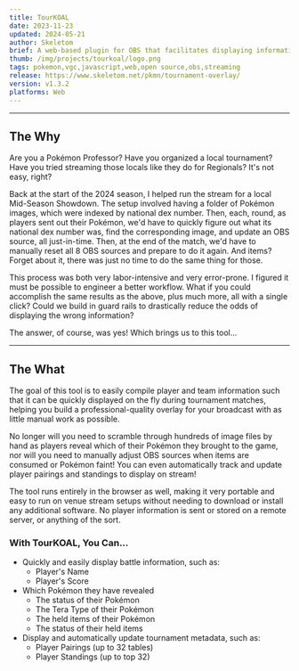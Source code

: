 ```yaml
---
title: TourKOAL
date: 2023-11-23
updated: 2024-05-21
author: Skeletom
brief: A web-based plugin for OBS that facilitates displaying information such as team composition, individual Pokemon status, player standings, and more, all with only a few clicks!
thumb: /img/projects/tourkoal/logo.png
tags: pokemon,vgc,javascript,web,open source,obs,streaming
release: https://www.skeletom.net/pkmn/tournament-overlay/
version: v1.3.2
platforms: Web
---
```


---

## The Why
Are you a Pokémon Professor? Have you organized a local tournament? Have you tried streaming those locals like they do for Regionals? It's not easy, right?

Back at the start of the 2024 season, I helped run the stream for a local Mid-Season Showdown. The setup involved having a folder of Pokémon images, which were indexed by national dex number. Then, each, round, as players sent out their Pokémon, we'd have to quickly figure out what its national dex number was, find the corresponding image, and update an OBS source, all just-in-time. Then, at the end of the match, we'd have to manually reset all 8 OBS sources and prepare to do it again. And items? Forget about it, there was just no time to do the same thing for those.

This process was both very labor-intensive and very error-prone. I figured it must be possible to engineer a better workflow. What if you could accomplish the same results as the above, plus much more, all with a single click? Could we build in guard rails to drastically reduce the odds of displaying the wrong information?

The answer, of course, was yes! Which brings us to this tool...

---

## The What
The goal of this tool is to easily compile player and team information such that it can be quickly displayed on the fly during tournament matches, helping you build a professional-quality overlay for your broadcast with as little manual work as possible.

No longer will you need to scramble through hundreds of image files by hand as players reveal which of their Pokémon they brought to the game, nor will you need to manually adjust OBS sources when items are consumed or Pokémon faint! You can even automatically track and update player pairings and standings to display on stream!

The tool runs entirely in the browser as well, making it very portable and easy to run on venue stream setups without needing to download or install any additional software. No player information is sent or stored on a remote server, or anything of the sort.

### With TourKOAL, You Can...
- Quickly and easily display battle information, such as:
    - Player's Name
    - Player's Score
- Which Pokémon they have revealed
    - The status of their Pokémon
    - The Tera Type of their Pokémon
    - The held items of their Pokémon
    - The status of their held items
- Display and automatically update tournament metadata, such as:
    - Player Pairings (up to 32 tables)
    - Player Standings (up to top 32)

